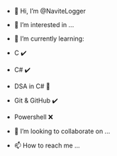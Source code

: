 - 👋 Hi, I’m @NaviteLogger

- 👀 I’m interested in ...

- 🌱 I’m currently learning:
- C ✔️
- C# ✔️
- DSA in C# 🔎
- Git & GitHub ✔️
- Powershell ❌
- 💞️ I’m looking to collaborate on ...

- 📫 How to reach me ...


<!---
NaviteLogger/NaviteLogger is a ✨ special ✨ repository because its `README.md` (this file) appears on your GitHub profile.
You can click the Preview link to take a look at your changes.
--->
